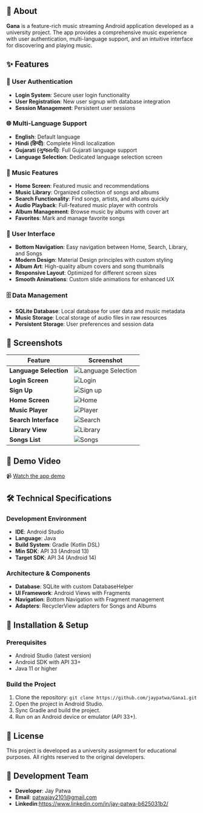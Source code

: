 
## 📱 About
**Gana** is a feature-rich music streaming Android application developed as a university project. The app provides a comprehensive music experience with user authentication, multi-language support, and an intuitive interface for discovering and playing music.

## ✨ Features

### 🔐 User Authentication
- **Login System**: Secure user login functionality
- **User Registration**: New user signup with database integration
- **Session Management**: Persistent user sessions

### 🌐 Multi-Language Support
- **English**: Default language
- **Hindi (हिन्दी)**: Complete Hindi localization
- **Gujarati (ગુજરાતી)**: Full Gujarati language support
- **Language Selection**: Dedicated language selection screen

### 🎵 Music Features
- **Home Screen**: Featured music and recommendations
- **Music Library**: Organized collection of songs and albums
- **Search Functionality**: Find songs, artists, and albums quickly
- **Audio Playback**: Full-featured music player with controls
- **Album Management**: Browse music by albums with cover art
- **Favorites**: Mark and manage favorite songs

### 🎨 User Interface
- **Bottom Navigation**: Easy navigation between Home, Search, Library, and Songs
- **Modern Design**: Material Design principles with custom styling
- **Album Art**: High-quality album covers and song thumbnails
- **Responsive Layout**: Optimized for different screen sizes
- **Smooth Animations**: Custom slide animations for enhanced UX

### 🗄️ Data Management
- **SQLite Database**: Local database for user data and music metadata
- **Music Storage**: Local storage of audio files in raw resources
- **Persistent Storage**: User preferences and session data

## 📱 Screenshots

| Feature | Screenshot |
|---------|------------|
| **Language Selection** | ![Language Selection](Screenshots/6115933086639309561.jpg) |
| **Login Screen** | ![Login](Screenshots/6115933086639309558.jpg) |
| **Sign Up** | ![Sign up](Screenshots/6115933086639309559.jpg) |
| **Home Screen** | ![Home](Screenshots/6115933086639309560.jpg) |
| **Music Player** | ![Player](Screenshots/6115933086639309564.jpg) |
| **Search Interface** | ![Search](Screenshots/6115933086639309565.jpg) |
| **Library View** | ![Library](Screenshots/Lib.jpg) |
| **Songs List** | ![Songs](Screenshots/6115933086639309563.jpg) |

## 🎥 Demo Video
📹 [Watch the app demo](Screenshots/Screenrecording_20250813_094843.mp4)

## 🛠️ Technical Specifications

### Development Environment
- **IDE**: Android Studio
- **Language**: Java
- **Build System**: Gradle (Kotlin DSL)
- **Min SDK**: API 33 (Android 13)
- **Target SDK**: API 34 (Android 14)

### Architecture & Components
- **Database**: SQLite with custom DatabaseHelper
- **UI Framework**: Android Views with Fragments
- **Navigation**: Bottom Navigation with Fragment management
- **Adapters**: RecyclerView adapters for Songs and Albums

## 🚀 Installation & Setup

### Prerequisites
- Android Studio (latest version)
- Android SDK with API 33+
- Java 11 or higher

### Build the Project
1. Clone the repository: `git clone https://github.com/jaypatwa/Gana1.git`
2. Open the project in Android Studio.
3. Sync Gradle and build the project.
4. Run on an Android device or emulator (API 33+).

## 📝 License

This project is developed as a university assignment for educational purposes. All rights reserved to the original developers.

## 👥 Development Team

- **Developer**: Jay Patwa
- **Email**: patwajay2101@gmail.com
- **Linkedin**:https://www.linkedin.com/in/jay-patwa-b625031b2/
